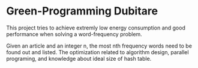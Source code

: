 # Green-Programming Dubitare

This project tries to achieve extremly low energy consumption and good performance when solving a word-frequency problem.

Given an article and an integer n, the most nth frequency words need to be found out and listed.
The optimization related to algorithm design, parallel programing, and knowledge about ideal size of hash table.